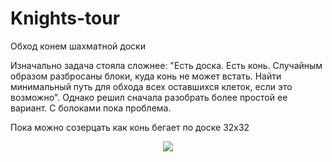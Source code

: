 # Knights-tour
Обход конем шахматной доски

Изначально задача стояла сложнее: "Есть доска. Есть конь. Случайным образом разбросаны блоки, куда конь не может встать. Найти минимальный путь для обхода всех оставшихся клеток, если это возможно". Однако решил сначала разобрать более простой ее вариант. С болоками пока проблема.

Пока можно созерцать как конь бегает по доске 32х32
<br/>
<p align="center">
  <img src="/../master/gif/32.gif"/>
</p>
